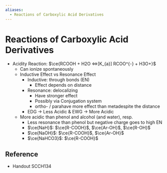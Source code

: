 ```yaml
---
aliases:
  - Reactions of Carboxylic Acid Derivatives
---
```


# Reactions of Carboxylic Acid Derivatives

- Acidity Reaction: $\ce{RCOOH + H2O <=>[K_{a}] RCOO^{-} + H3O+}$
	- Can ionize spontaneously
	- Inductive Effect vs Resonance Effect
		- Inductive: through bonds (EN)
			- Effect depends on distance
		- Resonance: delocalizing
			- Have stronger effect
			- Possibly via Conjugation system
			- ortho- / parahave more effect than metadespite the distance
		- EDG → Less Acidic & EWG → More Acidic
	- More acidic than phenol and alcohol (and water), resp.
		- Less resonance than phenol but negative charge goes to high EN
		- $\ce{NaH}$: $\ce{R-COOH}$, $\ce{Ar-OH}$, $\ce{R-OH}$
		- $\ce{NaOH}$: $\ce{R-COOH}$, $\ce{Ar-OH}$
		- $\ce{NaHCO3}$: $\ce{R-COOH}$

## Reference

- Handout SCCH134
